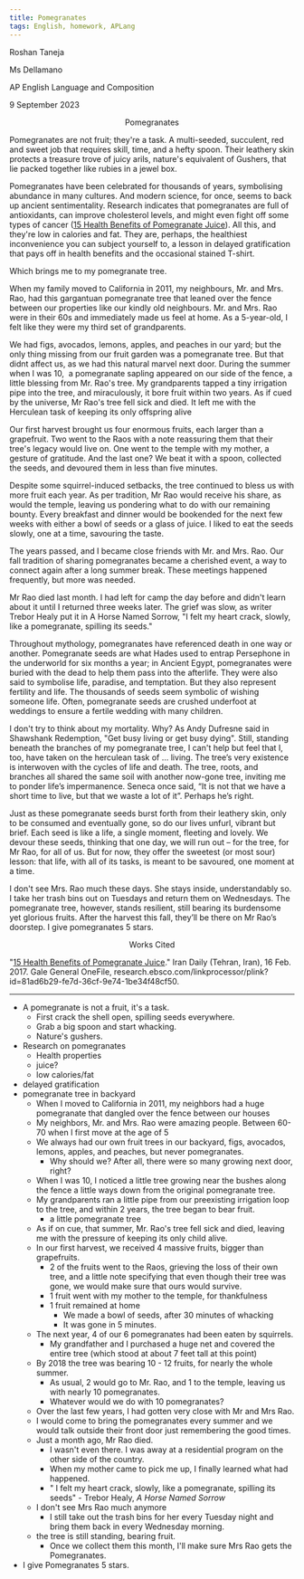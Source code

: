 ```yaml
---
title: Pomegranates
tags: English, homework, APLang
---
```



Roshan Taneja

Ms Dellamano

AP English Language and Composition

9 September 2023

<center>Pomegranates</center>

Pomegranates are not fruit; they're a task. A multi-seeded, succulent, red and sweet job that requires skill, time, and a hefty spoon. Their leathery skin protects a treasure trove of juicy arils, nature's equivalent of Gushers, that lie packed together like rubies in a jewel box.

Pomegranates have been celebrated for thousands of years, symbolising abundance in many cultures. And modern science, for once, seems to back up ancient sentimentality. Research indicates that pomegranates are full of antioxidants, can improve cholesterol levels, and might even fight off some types of cancer ([15 Health Benefits of Pomegranate Juice](70_Sources/72_Research/72.00_Go_Gale_One_FIle/15%20Health%20Benefits%20of%20Pomegranate%20Juice.md)). All this, and they're low in calories and fat. They are, perhaps, the healthiest inconvenience you can subject yourself to, a lesson in delayed gratification that pays off in health benefits and the occasional stained T-shirt.

Which brings me to my pomegranate tree.

When my family moved to California in 2011, my neighbours, Mr. and Mrs. Rao, had this gargantuan pomegranate tree that leaned over the fence between our properties like our kindly old neighbours. Mr. and Mrs. Rao were in their 60s and immediately made us feel at home. As a 5-year-old, I felt like they were my third set of grandparents.

We had figs, avocados, lemons, apples, and peaches in our yard; but the only thing missing from our fruit garden was a pomegranate tree. But that didnt affect us, as we had this natural marvel next door. During the summer when I was 10,  a pomegranate sapling appeared on our side of the fence, a little blessing from Mr. Rao's tree. My grandparents tapped a tiny irrigation pipe into the tree, and miraculously, it bore fruit within two years. As if cued by the universe, Mr Rao's tree fell sick and died. It left me with the Herculean task of keeping its only offspring alive


Our first harvest brought us four enormous fruits, each larger than a grapefruit. Two went to the Raos with a note reassuring them that their tree's legacy would live on. One went to the temple with my mother, a gesture of gratitude. And the last one? We beat it with a spoon, collected the seeds, and devoured them in less than five minutes.

Despite some squirrel-induced setbacks, the tree continued to bless us with more fruit each year. As per tradition, Mr Rao would receive his share, as would the temple, leaving us pondering what to do with our remaining bounty. Every breakfast and dinner would be bookended for the next few weeks with either a bowl of seeds or a glass of juice. I liked to eat the seeds slowly, one at a time, savouring the taste.

The years passed, and I became close friends with Mr. and Mrs. Rao. Our fall tradition of sharing pomegranates became a cherished event, a way to connect again after a long summer break. These meetings happened frequently, but more was needed. 

Mr Rao died last month. I had left for camp the day before and didn't learn about it until I returned three weeks later. The grief was slow, as writer Trebor Healy put it in A Horse Named Sorrow, "I felt my heart crack, slowly, like a pomegranate, spilling its seeds."

Throughout mythology, pomegranates have referenced death in one way or another. Pomegranate seeds are what Hades used to entrap Persephone in the underworld for six months a year; in Ancient Egypt, pomegranates were buried with the dead to help them pass into the afterlife. They were also said to symbolise life, paradise, and temptation. But they also represent fertility and life. The thousands of seeds seem symbolic of wishing someone life. Often, pomegranate seeds are crushed underfoot at weddings to ensure a fertile wedding with many children.

I don't try to think about my mortality. Why? As Andy Dufresne said in Shawshank Redemption, "Get busy living or get busy dying". Still, standing beneath the branches of my pomegranate tree, I can't help but feel that I, too, have taken on the herculean task of … living. The tree’s very existence is interwoven with the cycles of life and death. The tree, roots, and branches all shared the same soil with another now-gone tree, inviting me to ponder life’s impermanence. Seneca once said, “It is not that we have a short time to live, but that we waste a lot of it”. Perhaps he’s right.

Just as these pomegranate seeds burst forth from their leathery skin, only to be consumed and eventually gone, so do our lives unfurl, vibrant but brief. Each seed is like a life, a single moment, fleeting and lovely. We devour these seeds, thinking that one day, we will run out – for the tree, for Mr Rao, for all of us. But for now, they offer the sweetest (or most sour) lesson: that life, with all of its tasks, is meant to be savoured, one moment at a time.

I don't see Mrs. Rao much these days. She stays inside, understandably so. I take her trash bins out on Tuesdays and return them on Wednesdays. The pomegranate tree, however, stands resilient, still bearing its burdensome yet glorious fruits. After the harvest this fall, they’ll be there on Mr Rao’s doorstep. I give pomegranates 5 stars.

<center>Works Cited</center>

"[15 Health Benefits of Pomegranate Juice](70_Sources/72_Research/72.00_Go_Gale_One_FIle/15%20Health%20Benefits%20of%20Pomegranate%20Juice.md)." Iran Daily (Tehran, Iran), 16 Feb. 2017. Gale General OneFile, research.ebsco.com/linkprocessor/plink?id=81ad6b29-fe7d-36cf-9e74-1be34f48cf50.

---

- A pomegranate is not a fruit, it's a task.
	- First crack the shell open, spilling seeds everywhere.
	- Grab a big spoon and start whacking.
	- Nature's gushers.
- Research on pomegranates
	- Health properties
	- juice?
	- low calories/fat
- delayed gratification
- pomegranate tree in backyard
	- When I moved to California in 2011, my neighbors had a huge pomegranate that dangled over the fence between our houses
	- My neighbors, Mr. and Mrs. Rao were amazing people. Between 60-70 when I first move at the age of 5
	- We always had our own fruit trees in our backyard, figs, avocados, lemons, apples, and peaches, but never pomegranates.
		- Why should we? After all, there were so many growing next door, right?
	- When I was 10, I noticed a little tree growing near the bushes along the fence a little ways down from the original pomegranate tree.
	- My grandparents ran a little pipe from our preexisting irrigation loop to the tree, and within 2 years, the tree began to bear fruit.
		- a little pomegranate tree
	- As if on cue, that summer, Mr. Rao's tree fell sick and died, leaving me with the pressure of keeping its only child alive.
	- In our first harvest, we received 4 massive fruits, bigger than grapefruits.
		- 2 of the fruits went to the Raos, grieving the loss of their own tree, and a little note specifying that even though their tree was gone, we would make sure that ours would survive.
		- 1 fruit went with my mother to the temple, for thankfulness
		- 1 fruit remained at home
			- We made a bowl of seeds, after 30 minutes of whacking
			- It was gone in 5 minutes.
	- The next year, 4 of our 6 pomegranates had been eaten by squirrels.
		- My grandfather and I purchased a huge net and covered the entire tree (which stood at about 7 feet tall at this point)
	- By 2018 the tree was bearing 10 - 12 fruits, for nearly the whole summer.
		- As usual, 2 would go to Mr. Rao, and 1 to the temple, leaving us with nearly 10 pomegranates. 
		- Whatever would we do with 10 pomegranates?
	- Over the last few years, I had gotten very close with Mr and Mrs Rao.
	- I would come to bring the pomegranates every summer and we would talk outside their front door just remembering the good times.
	- Just a month ago, Mr Rao died.
		- I wasn't even there. I was away at a residential program on the other side of the country.
		- When my mother came to pick me up, I finally learned what had happened.
		- " I felt my heart crack, slowly, like a pomegranate, spilling its seeds" - Trebor Healy, _A Horse Named Sorrow_
	- I don't see Mrs Rao much anymore
		- I still take out the trash bins for her every Tuesday night and bring them back in every Wednesday morning.
	- the tree is still standing, bearing fruit.
		- Once we collect them this month, I'll make sure Mrs Rao gets the Pomegranates.
- I give Pomegranates 5 stars.